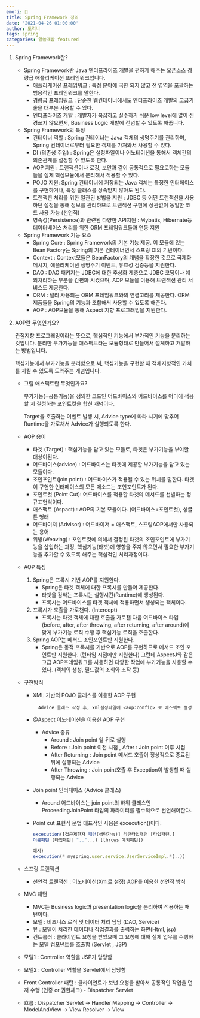 ```yaml
---
emoji: 🎉
title: Spring Framework 정리
date: '2021-04-26 01:00:00'
author: 도리니
tags: spring
categories: 알쓸개잡 featured
---
```


1. Spring Framework란?
    - Spring Framework란 Java 엔터프라이즈 개발을 편하게 해주는 오픈소스 경량급 애플리케이션 프레임워크입니다.    
        - 애플리케이션 프레임워크 : 특정 분야에 국한 되지 않고 전 영역을 포괄하는 범용적인 프레임워크를 말한다.
        - 경량급 프레임워크 : 단순한 웹컨테이너에서도 엔터프라이즈 개발의 고급기술을 대부분 사용할 수 있다. 
        - 엔터프라이즈 개발 : 개발자가 복잡하고 실수하기 쉬운 low level에 많이 신경쓰지 않으면서, Business Logic 개발에 전념할 수 있도록 해줍니다.
    - Spring Framework의 특징
        - 컨테이너 역할 : Spring 컨테이너는 Java 객체의 생명주기를 관리하며, Spring 컨테이너로부터 필요한 객체를 가져와서 사용할 수 있다.
        - DI (의존성 주입) : Spring은 설정파일이나 어노테이션을 통해서 객체간의 의존관계를 설정할 수 있도록 한다.
        - AOP 지원 : 트랜잭션이나 로깅, 보안과 같이 공통적으로 필요로하는 모듈들을 실제 핵심모듈에서 분리해서 적용할 수 있다.
        - POJO 지원: Spring 컨테이너에 저장되는 Java 객체는 특정한 인터페이스를 구현하거나, 특정 클래스를 상속받지 않아도 된다.
        - 트랜잭션 처리를 위한 일관된 방법을 지원 : JDBC 등 어떤 트랜잭션을 사용하던 설정을 통해 정보를 관리하므로 트랜잭션 구현에 상관없이 동일한 코드 사용 가능 (선언적)
        - 영속성(Persistence)과 관련된 다양한 API지원 : Mybatis, Hibernate등 데이터베이스 처리를 위한 ORM 프레임워크들과 연동 지원
    - Spring Framework 기능 요소
        - Spring Core : Spring Framework의 기본 기능 제공. 이 모듈에 있는 Bean Factory는 Spring의 기본 컨테이너면서 스프링 DI의 기반이다.
        - Context : Context모듈은 BeanFactory의 개념을 확장한 것으로 국제화 메시지, 애플리케이션 생명주기 이벤트, 유효성 검증등을 지원한다.
        - DAO : DAO 패키지는 JDBC에 대한 추상화 계층으로 JDBC 코딩이나 예외처리하는 부분을 간편화 시켰으며, AOP 모듈을 이용해 트랜잭션 관리 서비스도 제공한다.
        - ORM : 널리 사용되는 ORM 프레임워크와의 연결고리를 제공한다. ORM제품들을 Spring의 기능과 조합해서 사용할 수 있도록 해준다.
        - AOP : AOP모듈을 통해 Aspect 지향 프로그래밍을 지원한다.
2. AOP란 무엇인가요?

    관점지향 프로그래밍이라는 뜻으로, 핵심적인 기능에서 부가적인 기능을 분리하는 것입니다. 분리한 부가기능을 애스팩트라는 모듈형태로 만들어서 설계하고 개발하는 방법입니다.

    핵심기능에서 부가기능을 분리함으로 써, 핵심기능을 구현할 때 객체지향적인 가치를 지킬 수 있도록 도와주는 개념입니다.

    - 그럼 애스팩트란 무엇인가요?

        부가기능(=공통기능)을 정의한 코드인 어드바이스와 어드바이스를 어디에 적용할 지 결정하는 포인트컷을 합친 개념이다.

        Target을 호출하는 이벤트 발생 시, Advice type에 따라 시기에 맞추어 Runtime을 가로채서 Advice가 실행되도록 한다. 

    - AOP 용어
        - 타겟 (Target)  : 핵심기능을 담고 있는 모듈로, 타겟은 부가기능을 부여할 대상이된다.
        - 어드바이스(advice) : 어드바이스는 타겟에 제공할 부가기능을 담고 있는 모듈이다.
        - 조인포인트(join point) : 어드바이스가 적용될 수 있는 위치를 말한다. 타겟이 구현한 인터페이스의 모든 메소드는 조인포인트가 된다.
        - 포인트컷 (Point Cut): 어드바이스를 적용할 타겟의 메서드를 선별하는 정규표현식이다.
        - 애스팩트 (Aspact) : AOP의 기본 모듈이다. (어드바이스+포인트컷), 싱글톤 형태
        - 어드바이저 (Advisor) :  어드바이저 = 애스팩트, 스프링AOP에서만 사용되는 용어
        - 위빙(Weaving) : 포인트컷에 의해서 결정된 타겟의 조인포인트에 부가기능을 삽입하는 과정, 핵심기능(타겟)에 영향을 주지 않으면서 필요한 부가기능을 추가할 수 있도록 해주는 핵심적인 처리과정이다.
    - AOP 특징
        1. Spring은 프록시 기반 AOP를 지원한다.
            - Spring은 타겟 객체에 대한 프록시를 만들어 제공한다.
            - 타겟을 감싸는 프록시는 실행시간(Runtime)에 생성된다.
            - 프록시는 어드바이스를 타겟 객체에 적용하면서 생성되는 객체이다.
        2. 프록시가 호출을 가로챈다. (Intercept)
            - 프록시는 타겟 객체에 대한 호출을 가로챈 다음 어드바이스 타입(before, after, after throwing, after returning, after around)에 맞게 부가기능 로직 수행 후 핵심기능 로직을 호출한다.
        3. Spring AOP는 메서드 조인포인트만 지원한다.
            - Spring은 동적 프록시를 기반으로 AOP를 구현하므로 메서드 조인 포인트만 지원한다. (런타임 시점에만 지원한다) 그런데 AspectJ와 같은 고급 AOP프레임워크를 사용하면 다양한 작업에 부가기능을 사용할 수 있다. (객체의 생성, 필드값의 조회와 조작 등)

    - 구현방식
        - XML 기반의 POJO 클래스를 이용한 AOP 구현

                Advice 클래스 작성 후, xml설정파일에 <aop:config> 로 애스펙트 설정

        - @Aspect 어노테이션을 이용한 AOP 구현
            - Advice 종류
                - Around : Join point 앞 뒤로 실행
                - Before : Join point 이전 시점 , After : Join point 이후 시점
                - After Returning : Join point 메서드 호출이 정상적으로 종료된 뒤에 실행되는 Advice
                - After Throwing : Join point호출 후 Exception이 발생할 때 실행되는 Advice

        - Join point 인터페이스 (Advice 클래스)
            - Around 어드바이스는 join point의 하위 클래스인 ProceedingJoinPoint 타입의 파라미터를 필수적으로 선언해야한다.
        - Point cut 표현식 문법 대표적인 사용은 excecution()이다.
            ```jsx
            excecution([접근제한자 패턴(생략가능)] 리턴타입패턴 [타입패턴.] 
            이름패턴 (타입패턴| "..",..) [throws 예외패턴])

            예시)
            excecution(* myspring.user.service.UserServiceImpl.*(..))

            ```
    - 스프링 트랜잭션
        - 선언적 트랜잭션 :  어노테이션(Xml로 설정)  AOP를 이용한 선언적 방식
    - MVC 패턴
        - MVC는 Business logic과 presentation logic을 분리하여 적용하는 패턴이다.
        - 모델 : 비즈니스 로직 및 데이터 처리 담당 (DAO, Service)
        - 뷰 : 모델이 처리한 데이터나 작업결과를 출력하는 화면(Html, jsp)
        - 컨트롤러 : 클라이언트 요청을 받았으때 그 요청에 대해 실제 업무를 수행하는 모델 컴포넌트를 호출함 (Servlet , JSP)

    - 모델1 : Controller 역할을 JSP가 담당함
    - 모델2 : Controller 역할을 Servlet에서 담당함
    - Front Controller 패턴 : 클라이언트가 보낸 요청을 받아서 공통적인 작업을 먼저 수행 (인증 or 권한체크) - Dispatcher Servlet
    - 흐름 : Dispatcher Servlet → Handler Mapping → Controller → ModelAndView → View Resolver → View
    